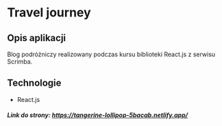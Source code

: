 # Travel journey


## Opis aplikacji

Blog podróżniczy realizowany podczas kursu biblioteki React.js z serwisu Scrimba.




## Technologie 

* React.js



##### Link do strony: https://tangerine-lollipop-5bacab.netlify.app/

